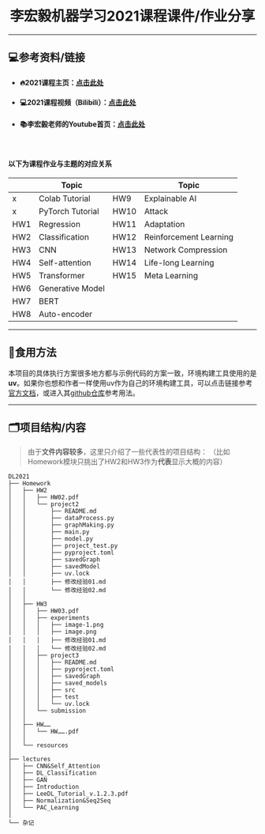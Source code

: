 <h1 align="center">李宏毅机器学习2021课程课件/作业分享</h1>

---

## 💻参考资料/链接

- #### 🔥2021课程主页：[点击此处](https://speech.ee.ntu.edu.tw/~hylee/ml/2021-spring.php)

- #### 💻2021课程视频（Bilibili）：[点击此处](https://www.bilibili.com/video/BV1Wv411h7kN)

- #### 📚李宏毅老师的Youtube首页：[点击此处](https://www.youtube.com/@HungyiLeeNTU)

<br>

#### 以下为课程作业与主题的对应关系

| | Topic | | Topic |
|---|---|---|---|
| x | Colab Tutorial | HW9 | Explainable AI |
| x | PyTorch Tutorial | HW10 | Attack |
| HW1 | Regression | HW11 | Adaptation |
| HW2 | Classification | HW12 | Reinforcement Learning |
| HW3 | CNN | HW13 | Network Compression |
| HW4 | Self-attention | HW14 | Life-long Learning |
| HW5 | Transformer | HW15 | Meta Learning |
| HW6 | Generative Model | | |
| HW7 | BERT | | |
| HW8 | Auto-encoder | | |

---
## 🧾食用方法

本项目的具体执行方案很多地方都与示例代码的方案一致，环境构建工具使用的是**uv**。如果你也想和作者一样使用uv作为自己的环境构建工具，可以点击链接参考[官方文档](https://docs.astral.sh/uv/reference/environment/)，或进入其[github仓库](https://github.com/astral-sh/uv)参考用法。

---

## 🗂️项目结构/内容

>由于**文件内容较多**，这里只介绍了一些代表性的项目结构：
>（比如Homework模块只挑出了HW2和HW3作为**代表**显示大概的内容）

```
DL2021
├── Homework
│   ├── HW2
│   │   ├── HW02.pdf
│   │   └── project2
│   │       ├── README.md
│   │       ├── dataProcess.py
│   │       ├── graphMaking.py
│   │       ├── main.py
│   │       ├── model.py
│   │       ├── project_test.py
│   │       ├── pyproject.toml
│   │       ├── savedGraph
│   │       ├── savedModel
│   │       ├── uv.lock
│   │       ├── 修改经验01.md
│   │       └── 修改经验02.md
│   │
│   ├── HW3
│   │   ├── HW03.pdf
│   │   ├── experiments
│   │   │   ├── image-1.png
│   │   │   ├── image.png
│   │   │   ├── 修改经验01.md
│   │   │   └── 修改经验02.md
│   │   ├── project3
│   │   │   ├── README.md
│   │   │   ├── pyproject.toml
│   │   │   ├── savedGraph
│   │   │   ├── saved_models
│   │   │   ├── src
│   │   │   ├── test
│   │   │   └── uv.lock
│   │   └── submission
│   │
│   ├── HW……
│   │   └── HW…….pdf
│   │
│   └── resources
│
├── lectures
│   ├── CNN&Self_Attention
│   ├── DL_Classification
│   ├── GAN
│   ├── Introduction
│   ├── LeeDL_Tutorial_v.1.2.3.pdf
│   ├── Normalization&Seq2Seq
│   └── PAC_Learning
│
└── 杂记
```



